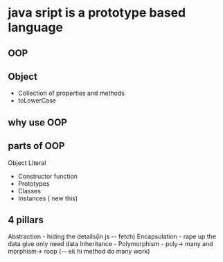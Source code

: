 # java sript is a prototype based language

## OOP

## Object 
- Collection of properties and methods
- toLowerCase

## why use OOP

## parts of OOP
Object Literal
- Constructor function
- Prototypes
- Classes
- Instances ( new this)

## 4 pillars

Abstraction - hiding the details(in js -- fetch)
Encapsulation - rape up the data give only need data
Inheritance - 
Polymorphism - poly-> many and morphism-> roop (-- ek hi method do many work)
